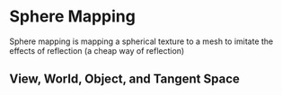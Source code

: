 # Sphere Mapping
Sphere mapping is mapping a spherical texture to a mesh to imitate the effects of reflection (a cheap way of reflection)

## View, World, Object, and Tangent Space